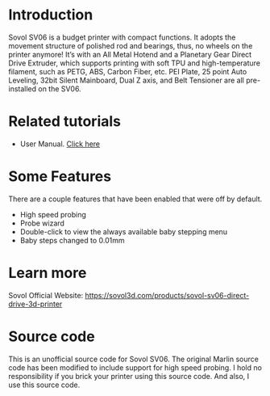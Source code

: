 # Introduction

Sovol SV06 is a budget printer with compact functions. It adopts the movement structure of polished rod and bearings, thus, no wheels on the printer anymore!
It’s with an All Metal Hotend and a Planetary Gear Direct Drive Extruder, which supports printing with soft TPU and high-temperature filament, such as PETG, ABS, Carbon Fiber, etc. 
PEI Plate, 25 point Auto Leveling, 32bit Silent Mainboard, Dual Z axis, and Belt Tensioner are all pre-installed on the SV06.

# Related tutorials 

- User Manual. [Click here](https://drive.google.com/drive/folders/10uJUe-J0IutQSNI4IS-Tbwym4Ch8Yw6x)

# Some Features

There are a couple features that have been enabled that were off by default. 
- High speed probing
- Probe wizard
- Double-click to view the always available baby stepping menu
- Baby steps changed to 0.01mm 

# Learn more

Sovol Official Website: https://sovol3d.com/products/sovol-sv06-direct-drive-3d-printer

# Source code

This is an unofficial source code for Sovol SV06. The original Marlin source code has been modified to include support for high speed probing. I hold no responsibility if you brick your printer using this source code. And also, I use this source code. 
